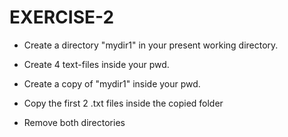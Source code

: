 # EXERCISE-2

- Create a directory "mydir1" in your present working directory.


- Create 4 text-files inside your pwd. 


- Create a copy of "mydir1" inside your pwd.

  
- Copy the first 2 .txt  files inside the copied folder


- Remove both directories 
